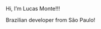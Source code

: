 Hi, I’m Lucas Monte!!!

Brazilian developer from São Paulo!

<!---
offmonte/offmonte is a ✨ special ✨ repository because its `README.md` (this file) appears on your GitHub profile.
You can click the Preview link to take a look at your changes!
--->
